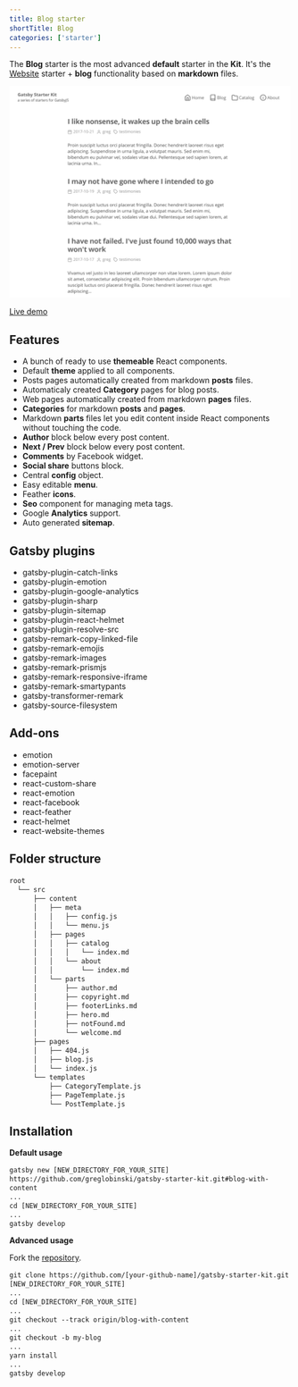 ```yaml
---
title: Blog starter
shortTitle: Blog
categories: ['starter']
---
```


The **Blog** starter is the most advanced **default** starter in the **Kit**. It's the [Website](../website-starter) starter + **blog** functionality based on **markdown** files.

![gatsby-starter-kit-blog](./gatsby-starter-kit-blog.png)

<a class="demoLink" href="https://gatsby-starter-kit-blog.netlify.com">Live demo</a>

## Features

- A bunch of ready to use **themeable** React components.
- Default **theme** applied to all components.
- Posts pages automatically created from markdown **posts** files.
- Automaticaly created **Category** pages for blog posts.
- Web pages automatically created from markdown **pages** files.
- **Categories** for markdown **posts** and **pages**.
- Markdown **parts** files let you edit content inside
  React components without touching the code.
- **Author** block below every post content.
- **Next / Prev** block below every post content.
- **Comments** by Facebook widget.
- **Social share** buttons block.
- Central **config** object.
- Easy editable **menu**.
- Feather **icons**.
- **Seo** component for managing meta tags.
- Google **Analytics** support.
- Auto generated **sitemap**.

## Gatsby plugins

- gatsby-plugin-catch-links
- gatsby-plugin-emotion
- gatsby-plugin-google-analytics
- gatsby-plugin-sharp
- gatsby-plugin-sitemap
- gatsby-plugin-react-helmet
- gatsby-plugin-resolve-src
- gatsby-remark-copy-linked-file
- gatsby-remark-emojis
- gatsby-remark-images
- gatsby-remark-prismjs
- gatsby-remark-responsive-iframe
- gatsby-remark-smartypants
- gatsby-transformer-remark
- gatsby-source-filesystem

## Add-ons

- emotion
- emotion-server
- facepaint
- react-custom-share
- react-emotion
- react-facebook
- react-feather
- react-helmet
- react-website-themes

## Folder structure

```
root
  └── src
      ├── content
      │   ├── meta
      │   │   ├── config.js
      │   │   └── menu.js
      │   ├── pages
      │   │   ├── catalog
      │   │   │   └── index.md
      │   │   └── about
      │   │       └── index.md
      │   └── parts
      │       ├── author.md
      │       ├── copyright.md
      │       ├── footerLinks.md
      │       ├── hero.md
      │       ├── notFound.md
      │       └── welcome.md
      ├── pages
      │   ├── 404.js
      │   ├── blog.js
      │   └── index.js
      └── templates
          ├── CategoryTemplate.js
          ├── PageTemplate.js
          └── PostTemplate.js
```

## Installation

**Default usage**

```shell
gatsby new [NEW_DIRECTORY_FOR_YOUR_SITE] https://github.com/greglobinski/gatsby-starter-kit.git#blog-with-content
...
cd [NEW_DIRECTORY_FOR_YOUR_SITE]
...
gatsby develop
```

**Advanced usage**

Fork the [repository](https://github.com/greglobinski/gatsby-starter-kit).

```shell
git clone https://github.com/[your-github-name]/gatsby-starter-kit.git [NEW_DIRECTORY_FOR_YOUR_SITE]
...
cd [NEW_DIRECTORY_FOR_YOUR_SITE]
...
git checkout --track origin/blog-with-content
...
git checkout -b my-blog
...
yarn install
...
gatsby develop
```
